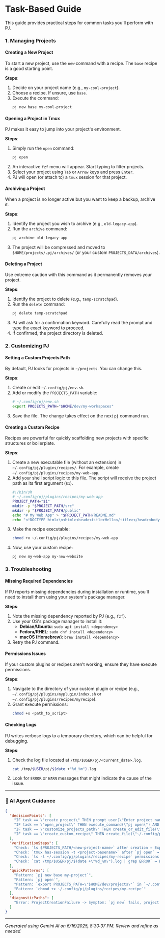 # Task-Based Guide

This guide provides practical steps for common tasks you'll perform with PJ.

### 1. Managing Projects

#### Creating a New Project
To start a new project, use the `new` command with a recipe. The `base` recipe is a good starting point.

**Steps**:
1.  Decide on your project name (e.g., `my-cool-project`).
2.  Choose a recipe. If unsure, use `base`.
3.  Execute the command:
    ```sh
    pj new base my-cool-project
    ```

#### Opening a Project in Tmux
PJ makes it easy to jump into your project's environment.

**Steps**:
1.  Simply run the `open` command:
    ```sh
    pj open
    ```
2.  An interactive `fzf` menu will appear. Start typing to filter projects.
3.  Select your project using `Tab` or `Arrow` keys and press `Enter`.
4.  PJ will open (or attach to) a `tmux` session for that project.

#### Archiving a Project
When a project is no longer active but you want to keep a backup, archive it.

**Steps**:
1.  Identify the project you wish to archive (e.g., `old-legacy-app`).
2.  Run the `archive` command:
    ```sh
    pj archive old-legacy-app
    ```
3.  The project will be compressed and moved to `$HOME/projects/.pj/archives/` (or your custom `PROJECTS_DATA/archives`).

#### Deleting a Project
Use extreme caution with this command as it permanently removes your project.

**Steps**:
1.  Identify the project to delete (e.g., `temp-scratchpad`).
2.  Run the `delete` command:
    ```sh
    pj delete temp-scratchpad
    ```
3.  PJ will ask for a confirmation keyword. Carefully read the prompt and type the exact keyword to proceed.
4.  If confirmed, the project directory is deleted.

### 2. Customizing PJ

#### Setting a Custom Projects Path
By default, PJ looks for projects in `~/projects`. You can change this.

**Steps**:
1.  Create or edit `~/.config/pj/env.sh`.
2.  Add or modify the `PROJECTS_PATH` variable:
    ```sh
    # ~/.config/pj/env.sh
    export PROJECTS_PATH="$HOME/dev/my-workspaces"
    ```
3.  Save the file. The change takes effect on the next `pj` command run.

#### Creating a Custom Recipe
Recipes are powerful for quickly scaffolding new projects with specific structures or boilerplate.

**Steps**:
1.  Create a new executable file (without an extension) in `~/.config/pj/plugins/recipes/`. For example, create `~/.config/pj/plugins/recipes/my-web-app`.
2.  Add your shell script logic to this file. The script will receive the project path as its first argument (`$1`).
    ```sh
    #!/bin/sh
    # ~/.config/pj/plugins/recipes/my-web-app
    PROJECT_PATH="$1"
    mkdir -p "$PROJECT_PATH/src"
    mkdir -p "$PROJECT_PATH/public"
    echo "# My Web App" > "$PROJECT_PATH/README.md"
    echo "<!DOCTYPE html>\n<html><head><title>Hello</title></head><body><h1>Hello, World!</h1></body></html>" > "$PROJECT_PATH/public/index.html"
    ```
3.  Make the recipe executable:
    ```sh
    chmod +x ~/.config/pj/plugins/recipes/my-web-app
    ```
4.  Now, use your custom recipe:
    ```sh
    pj new my-web-app my-new-website
    ```

### 3. Troubleshooting

#### Missing Required Dependencies
If PJ reports missing dependencies during installation or runtime, you'll need to install them using your system's package manager.

**Steps**:
1.  Note the missing dependency reported by PJ (e.g., `fzf`).
2.  Use your OS's package manager to install it:
    *   **Debian/Ubuntu**: `sudo apt install <dependency>`
    *   **Fedora/RHEL**: `sudo dnf install <dependency>`
    *   **macOS (Homebrew)**: `brew install <dependency>`
3.  Retry the PJ command.

#### Permissions Issues
If your custom plugins or recipes aren't working, ensure they have execute permissions.

**Steps**:
1.  Navigate to the directory of your custom plugin or recipe (e.g., `~/.config/pj/plugins/myplugin/index.sh` or `~/.config/pj/plugins/recipes/myrecipe`).
2.  Grant execute permissions:
    ```sh
    chmod +x <path_to_script>
    ```

#### Checking Logs
PJ writes verbose logs to a temporary directory, which can be helpful for debugging.

**Steps**:
1.  Check the log file located at `/tmp/$USER/pj/<current_date>.log`.
    ```sh
    cat /tmp/$USER/pj/$(date +"%d_%m").log
    ```
2.  Look for `ERROR` or `WARN` messages that might indicate the cause of the issue.

---
### 🤖 AI Agent Guidance

```json
{
  "decisionPoints": [
    "IF task == \"create_project\" THEN prompt_user(\"Enter project name and recipe (e.g., base)\") AND execute_command(\"pj new <recipe> <project-name>\")",
    "IF task == \"open_project\" THEN execute_command(\"pj open\") AND monitor_fzf_selection",
    "IF task == \"customize_projects_path\" THEN create_or_edit_file(\"~/.config/pj/env.sh\", \"export PROJECTS_PATH=\\\"/path/to/projects\\\"\")",
    "IF task == \"create_custom_recipe\" THEN create_file(\"~/.config/pj/plugins/recipes/<recipe-name>\") AND chmod_plus_x(\"~/.config/pj/plugins/recipes/<recipe-name>\")"
  ],
  "verificationSteps": [
    "Check: `ls $PROJECTS_PATH/<new-project-name>` after creation → Expected: Directory exists with recipe content",
    "Check: `tmux has-session -t <project-basename>` after `pj open` → Expected: Exit code 0 (session exists)",
    "Check: `ls -l ~/.config/pj/plugins/recipes/my-recipe` permissions → Expected: `rwx` for owner",
    "Check: `cat /tmp/$USER/pj/$(date +\"%d_%m\").log | grep ERROR` → Expected: No errors for successful operations"
  ],
  "quickPatterns": [
    "Pattern: `pj new base my-project`",
    "Pattern: `pj open`",
    "Pattern: `export PROJECTS_PATH=\"$HOME/dev/projects\"` in `~/.config/pj/env.sh`",
    "Pattern: `chmod +x ~/.config/pj/plugins/recipes/my-recipe`"
  ],
  "diagnosticPaths": [
    "Error: ProjectCreationFailure -> Symptom: `pj new` fails, project directory not created -> Check: Recipe script content for errors, permissions of recipe file -> Fix: Debug recipe script, ensure it's executable and correct."
  ]
}
```

---
*Generated using Gemini AI on 6/16/2025, 8:30:37 PM. Review and refine as needed.*